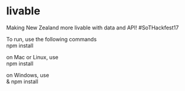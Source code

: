 # livable
Making New Zealand more livable with data and API! #SoTHackfest17

To run, use the following commands  
npm install

on Mac or Linux, use  
npm install

on Windows, use  
& npm install
